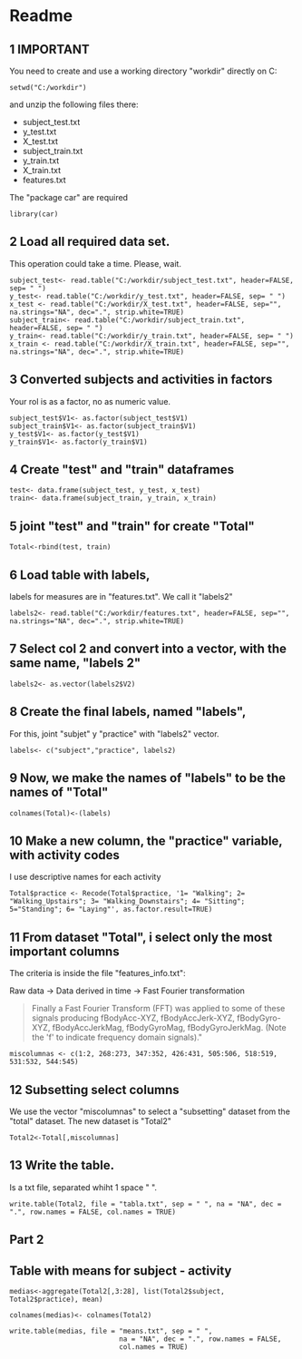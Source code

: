 Readme
======

## 1 IMPORTANT

You need to create and use a working directory "workdir" directly on C: 

` setwd("C:/workdir") `

and unzip the following files there:
* subject_test.txt
* y_test.txt
* X_test.txt
* subject_train.txt
* y_train.txt
* X_train.txt
* features.txt


The "package car" are required

` library(car) ` 


## 2 Load all required data set. 

This operation could take a time. Please, wait.

``` 
subject_test<- read.table("C:/workdir/subject_test.txt", header=FALSE, sep= " ")
y_test<- read.table("C:/workdir/y_test.txt", header=FALSE, sep= " ")
x_test <- read.table("C:/workdir/X_test.txt", header=FALSE, sep="", na.strings="NA", dec=".", strip.white=TRUE)
subject_train<- read.table("C:/workdir/subject_train.txt", header=FALSE, sep= " ")
y_train<- read.table("C:/workdir/y_train.txt", header=FALSE, sep= " ")
x_train <- read.table("C:/workdir/X_train.txt", header=FALSE, sep="", na.strings="NA", dec=".", strip.white=TRUE)
```

## 3 Converted subjects and activities in factors

Your rol is as a factor, no as numeric value.

```
subject_test$V1<- as.factor(subject_test$V1)
subject_train$V1<- as.factor(subject_train$V1)
y_test$V1<- as.factor(y_test$V1)
y_train$V1<- as.factor(y_train$V1)
```

## 4 Create "test" and "train" dataframes

```
test<- data.frame(subject_test, y_test, x_test)
train<- data.frame(subject_train, y_train, x_train)
```

## 5 joint "test" and "train" for create "Total"

` Total<-rbind(test, train) `


## 6 Load table with labels, 

labels for measures are in "features.txt". We call it "labels2"

` labels2<- read.table("C:/workdir/features.txt", header=FALSE, sep="", na.strings="NA", dec=".", strip.white=TRUE) `


## 7 Select col 2 and convert into a vector, with the same name, "labels 2"

` labels2<- as.vector(labels2$V2) `


## 8 Create the final labels, named "labels", 

For this, joint "subjet" y  "practice" with "labels2" vector.

` labels<- c("subject","practice", labels2) `


## 9 Now, we make the names of "labels" to be the names of "Total"

` colnames(Total)<-(labels) `


## 10 Make a new column, the "practice" variable, with activity codes

I use descriptive names for each activity

` Total$practice <- Recode(Total$practice, '1= "Walking"; 2= "Walking_Upstairs"; 3= "Walking_Downstairs"; 4= "Sitting"; 5="Standing"; 6= "Laying"', as.factor.result=TRUE) `


## 11 From dataset "Total", i select only the most important columns 

The criteria is inside the file "features_info.txt": 

Raw data -> Data derived in time -> Fast Fourier transformation

> Finally a Fast Fourier Transform (FFT) was applied to some of these signals producing fBodyAcc-XYZ, fBodyAccJerk-XYZ, fBodyGyro-XYZ, fBodyAccJerkMag, fBodyGyroMag, fBodyGyroJerkMag. (Note the 'f' to indicate frequency domain signals)."

` miscolumnas <- c(1:2, 268:273, 347:352, 426:431, 505:506, 518:519, 531:532, 544:545) ` 

## 12 Subsetting select columns

We use the vector "miscolumnas" to select a "subsetting" dataset from the "total" dataset. The new dataset is "Total2"

` Total2<-Total[,miscolumnas]  ` 


## 13 Write the table. 

Is a txt file, separated whiht 1 space " ".

` write.table(Total2, file = "tabla.txt", sep = " ",
            na = "NA", dec = ".", row.names = FALSE,
            col.names = TRUE) ` 


##  Part 2
## Table with means for subject - activity

`medias<-aggregate(Total2[,3:28], list(Total2$subject, Total2$practice), mean) `

` colnames(medias)<- colnames(Total2) `

```
write.table(medias, file = "means.txt", sep = " ",
                           na = "NA", dec = ".", row.names = FALSE,
                           col.names = TRUE)
```
